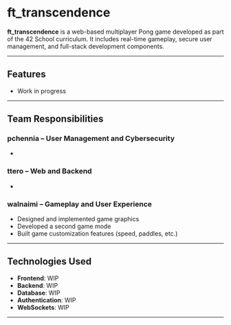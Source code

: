 # ft_transcendence

**ft_transcendence** is a web-based multiplayer Pong game developed as part of the 42 School curriculum. It includes real-time gameplay, secure user management, and full-stack development components.

---

## Features
- Work in progress

---

## Team Responsibilities

### pchennia – User Management and Cybersecurity
-
### ttero – Web and Backend
- 
### walnaimi – Gameplay and User Experience
- Designed and implemented game graphics
- Developed a second game mode
- Built game customization features (speed, paddles, etc.)
---

## Technologies Used

- **Frontend**: WIP
- **Backend**: WIP
- **Database**: WIP
- **Authentication**: WIP
- **WebSockets**: WIP

---
